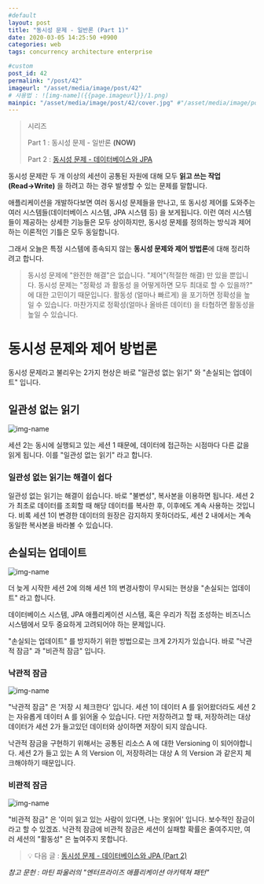 ```yaml
---
#default
layout: post
title: "동시성 문제 - 일반론 (Part 1)"
date: 2020-03-05 14:25:50 +0900
categories: web
tags: concurrency architecture enterprise

#custom
post_id: 42
permalink: "/post/42"
imageurl: "/asset/media/image/post/42"
# 사용법 : ![img-name]({{page.imageurl}}/1.png)
mainpic: "/asset/media/image/post/42/cover.jpg" #"/asset/media/image/post/31/5.png"
---
```


> 시리즈
> 
> Part 1 : 동시성 문제 - 일반론 **(NOW)**
> 
> Part 2  : [동시성 문제 - 데이터베이스와 JPA]({{site.baseurl}}/post/43)



동시성 문제란 두 개 이상의 세션이 공통된 자원에 대해 모두 **읽고 쓰는 작업(Read→Write)** 을 하려고 하는 경우 발생할 수 있는 문제를 말합니다. 

애플리케이션을 개발하다보면 여러 동시성 문제들을 만나고, 또 동시성 제어를 도와주는 여러 시스템들(데이터베이스 시스템, JPA 시스템 등) 을 보게됩니다.  이런 여러 시스템들이 제공하는 상세한 기능들은 모두 상이하지만, 동시성 문제를 정의하는 방식과 제어하는 이론적인 기틀은 모두 동일합니다. 

그래서 오늘은 특정 시스템에 종속되지 않는  **동시성 문제와 제어 방법론**에 대해 정리하려고 합니다.

> 동시성 문제에 "완전한 해결"은 없습니다. "제어"(적절한 해결) 만 있을 뿐입니다. 동시성 문제는 "정확성 과 활동성 을 어떻게하면 모두 최대로 할 수 있을까?" 에 대한 고민이기 때문입니다. 활동성 (얼마나 빠르게) 을 포기하면 정확성을 높일 수 있습니다. 마찬가지로 정확성(얼마나 올바른 데이터) 을 타협하면 활동성을 높일 수 있습니다.

# 동시성 문제와 제어 방법론

동시성 문제라고 불리우는 2가지 현상은 바로  "일관성 없는 읽기" 와 "손실되는 업데이트" 입니다. 

## 일관성 없는 읽기

![img-name]({{page.imageurl}}/4.png)

세션 2는 동시에 실행되고 있는 세션 1 때문에, 데이터에 접근하는 시점마다 다른 값을 읽게 됩니다. 이를 "일관성 없는 읽기" 라고 합니다.  

### 일관성 없는 읽기는 해결이 쉽다

일관성 없는 읽기는 해결이 쉽습니다. 바로 "불변성", 복사본을 이용하면 됩니다. 세션 2가 최초로  데이터를 조회할 때 해당 데이터를 복사한 후, 이후에도 계속 사용하는 것입니다.  비록 세션 1이 변경한 데이터의 원장은 감지하지 못하더라도, 세션 2 내에서는 계속 동일한 복사본을 바라볼 수 있습니다. 

## 손실되는 업데이트
![img-name]({{page.imageurl}}/1.png)



더 늦게 시작한 세션 2에 의해 세션 1의 변경사항이 무시되는 현상을 "손실되는 업데이트" 라고 합니다. 

데이터베이스 시스템, JPA 애플리케이션 시스템, 혹은 우리가 직접 조성하는 비즈니스 시스템에서 모두 중요하게 고려되어야 하는 문제입니다. 

"손실되는 업데이트" 를 방지하기 위한 방법으로는 크게 2가지가 있습니다. 바로 "낙관적 잠금" 과 "비관적 잠금" 입니다. 

### 낙관적 잠금

![img-name]({{page.imageurl}}/2.png)


"낙관적 잠금" 은 '저장 시 체크한다' 입니다.  세션 1이 데이터 A 를 읽어왔더라도 세션 2는 자유롭게 데이터 A 를 읽어올 수 있습니다. 다만 저장하려고 할 때,  저장하려는 대상 데이터가 세션 2가 들고있던 데이터와 상이하면 저장이 되지 않습니다. 

낙관적 잠금을 구현하기 위해서는 공통된 리소스 A 에 대한 Versioning 이 되어야합니다. 세션 2가 들고 있는 A 의 Version 이, 저장하려는 대상 A 의 Version 과 같은지 체크해야하기 때문입니다. 

### 비관적 잠금
![img-name]({{page.imageurl}}/3.png)


"비관적 잠금" 은 '이미 읽고 있는 사람이 있다면, 나는 못읽어' 입니다. 보수적인 잠금이라고 할 수 있겠죠. 낙관적 잠금에 비관적 잠금은 세션이 실패할 확률은 줄여주지만, 여러 세션의 "활동성" 은 높여주지 못합니다.


> 💡 다음 글  : [동시성 문제 - 데이터베이스와 JPA (Part 2)]({{site.baseurl}}/post/43)


*참고 문헌 : 마틴 파울러의 "엔터프라이즈 애플리케이션 아키텍쳐 패턴"*